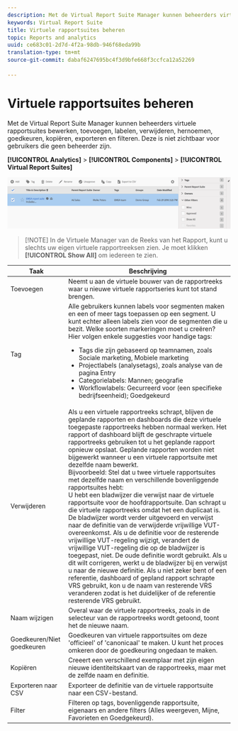 ```yaml
---
description: Met de Virtual Report Suite Manager kunnen beheerders virtuele rapportsuites bewerken, toevoegen, labelen, verwijderen, hernoemen, goedkeuren, kopiëren, exporteren en filteren. Deze is niet zichtbaar voor gebruikers die geen beheerder zijn.
keywords: Virtual Report Suite
title: Virtuele rapportsuites beheren
topic: Reports and analytics
uuid: ce683c01-2d7d-4f2a-98db-946f68eda99b
translation-type: tm+mt
source-git-commit: dabaf6247695bc4f3d9bfe668f3ccfca12a52269

---
```



# Virtuele rapportsuites beheren

Met de Virtual Report Suite Manager kunnen beheerders virtuele rapportsuites bewerken, toevoegen, labelen, verwijderen, hernoemen, goedkeuren, kopiëren, exporteren en filteren. Deze is niet zichtbaar voor gebruikers die geen beheerder zijn.

**[!UICONTROL Analytics]** > **[!UICONTROL Components]** > **[!UICONTROL Virtual Report Suites]**

![](assets/vrs-manage.png)

>[!NOTE] In de Virtuele Manager van de Reeks van het Rapport, kunt u slechts uw eigen virtuele rapportreeksen zien. Je moet klikken **[!UICONTROL Show All]** om iedereen te zien.

| Taak | Beschrijving |
|--- |--- |
| Toevoegen | Neemt u aan de virtuele bouwer van de rapportreeks waar u nieuwe virtuele rapportseries kunt tot stand brengen. |
| Tag | Alle gebruikers kunnen labels voor segmenten maken en een of meer tags toepassen op een segment. U kunt echter alleen labels zien voor de segmenten die u bezit. Welke soorten markeringen moet u creëren? Hier volgen enkele suggesties voor handige tags:<ul><li>Tags die zijn gebaseerd op teamnamen, zoals Sociale marketing, Mobiele marketing</li><li>Projectlabels (analysetags), zoals analyse van de pagina Entry</li><li>Categorielabels: Mannen; geografie</li><li>Workflowlabels: Gecurreerd voor (een specifieke bedrijfseenheid); Goedgekeurd</li></ul> |
| Verwijderen | Als u een virtuele rapportreeks schrapt, blijven de geplande rapporten en dashboards die deze virtuele toegepaste rapportreeks hebben normaal werken. Het rapport of dashboard blijft de geschrapte virtuele rapportreeks gebruiken tot u het geplande rapport opnieuw opslaat.  Geplande rapporten worden niet bijgewerkt wanneer u een virtuele rapportsuite met dezelfde naam bewerkt.<br>Bijvoorbeeld: Stel dat u twee virtuele rapportsuites met dezelfde naam en verschillende bovenliggende rapportsuites hebt:<br>U hebt een bladwijzer die verwijst naar de virtuele rapportsuite voor de hoofdrapportsuite. Dan schrapt u die virtuele rapportreeks omdat het een duplicaat is. De bladwijzer wordt verder uitgevoerd en verwijst naar de definitie van de verwijderde vrijwillige VUT-overeenkomst. Als u de definitie voor de resterende vrijwillige VUT-regeling wijzigt, verandert de vrijwillige VUT-regeling die op de bladwijzer is toegepast, niet. De oude definitie wordt gebruikt. Als u dit wilt corrigeren, werkt u de bladwijzer bij en verwijst u naar de nieuwe definitie. Als u niet zeker bent of een referentie, dashboard of gepland rapport schrapte VRS gebruikt, kon u de naam van resterende VRS veranderen zodat is het duidelijker of de referentie resterende VRS gebruikt. |
| Naam wijzigen | Overal waar de virtuele rapportreeks, zoals in de selecteur van de rapportreeks wordt getoond, toont het de nieuwe naam. |
| Goedkeuren/Niet goedkeuren | Goedkeuren van virtuele rapportsuites om deze &#39;officieel&#39; of &#39;canonicaal&#39; te maken. U kunt het proces omkeren door de goedkeuring ongedaan te maken. |
| Kopiëren | Creeert een verschillend exemplaar met zijn eigen nieuwe identiteitskaart van de rapportreeks, maar met de zelfde naam en definitie. |
| Exporteren naar CSV | Exporteer de definitie van de virtuele rapportsuite naar een CSV-bestand. |
| Filter | Filteren op tags, bovenliggende rapportsuite, eigenaars en andere filters (Alles weergeven, Mijne, Favorieten en Goedgekeurd). |
